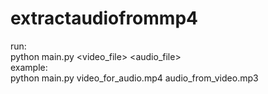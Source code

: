 # extractaudiofrommp4
run:  
python main.py <video_file> <audio_file>  
example:  
python main.py video_for_audio.mp4 audio_from_video.mp3
